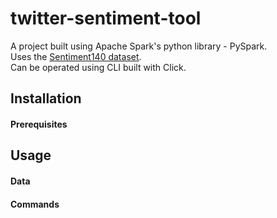 # twitter-sentiment-tool
A project built using Apache Spark's python library - PySpark.\
Uses the [Sentiment140 dataset](http://help.sentiment140.com/for-students/).\
Can be operated using CLI built with Click.
## Installation
#### Prerequisites
## Usage
#### Data
#### Commands
